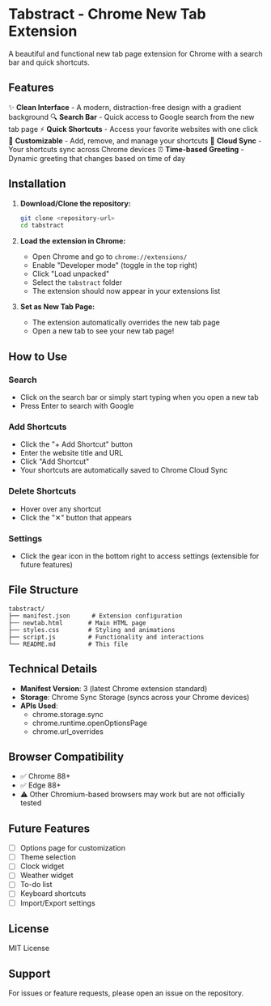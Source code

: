 # Tabstract - Chrome New Tab Extension

A beautiful and functional new tab page extension for Chrome with a search bar and quick shortcuts.

## Features

✨ **Clean Interface** - A modern, distraction-free design with a gradient background
🔍 **Search Bar** - Quick access to Google search from the new tab page
⚡ **Quick Shortcuts** - Access your favorite websites with one click
🎯 **Customizable** - Add, remove, and manage your shortcuts
💾 **Cloud Sync** - Your shortcuts sync across Chrome devices
⏰ **Time-based Greeting** - Dynamic greeting that changes based on time of day

## Installation

1. **Download/Clone the repository:**
   ```bash
   git clone <repository-url>
   cd tabstract
   ```

2. **Load the extension in Chrome:**
   - Open Chrome and go to `chrome://extensions/`
   - Enable "Developer mode" (toggle in the top right)
   - Click "Load unpacked"
   - Select the `tabstract` folder
   - The extension should now appear in your extensions list

3. **Set as New Tab Page:**
   - The extension automatically overrides the new tab page
   - Open a new tab to see your new tab page!

## How to Use

### Search
- Click on the search bar or simply start typing when you open a new tab
- Press Enter to search with Google

### Add Shortcuts
- Click the "+ Add Shortcut" button
- Enter the website title and URL
- Click "Add Shortcut"
- Your shortcuts are automatically saved to Chrome Cloud Sync

### Delete Shortcuts
- Hover over any shortcut
- Click the "✕" button that appears

### Settings
- Click the gear icon in the bottom right to access settings (extensible for future features)

## File Structure

```
tabstract/
├── manifest.json      # Extension configuration
├── newtab.html       # Main HTML page
├── styles.css        # Styling and animations
├── script.js         # Functionality and interactions
└── README.md         # This file
```

## Technical Details

- **Manifest Version**: 3 (latest Chrome extension standard)
- **Storage**: Chrome Sync Storage (syncs across your Chrome devices)
- **APIs Used**: 
  - chrome.storage.sync
  - chrome.runtime.openOptionsPage
  - chrome.url_overrides

## Browser Compatibility

- ✅ Chrome 88+
- ✅ Edge 88+
- ⚠️ Other Chromium-based browsers may work but are not officially tested

## Future Features

- [ ] Options page for customization
- [ ] Theme selection
- [ ] Clock widget
- [ ] Weather widget
- [ ] To-do list
- [ ] Keyboard shortcuts
- [ ] Import/Export settings

## License

MIT License

## Support

For issues or feature requests, please open an issue on the repository.
